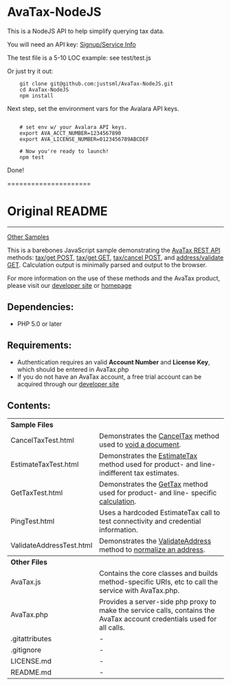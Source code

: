 AvaTax-NodeJS
=====================
This is a NodeJS API to help simplify querying tax data.

You will need an API key: 
[Signup/Service Info](http://developer.avalara.com/)

The test file is a 5-10 LOC example: see test/test.js

Or just try it out:

```
	git clone git@github.com:justsml/AvaTax-NodeJS.git
	cd AvaTax-NodeJS
	npm install

```

Next step, set the environment vars for the Avalara API keys.

```

	# set env w/ your Avalara API keys.
	export AVA_ACCT_NUMBER=1234567890
	export AVA_LICENSE_NUMBER=0123456789ABCDEF
	
	# Now you're ready to launch!
	npm test

```

Done!

=====================

Original README
=====================
-----------
[Other Samples](http://developer.avalara.com/api-docs/api-sample-code)

This is a barebones JavaScript sample demonstrating the [AvaTax REST API](http://developer.avalara.com/api-docs/rest) methods:
 [tax/get POST](http://developer.avalara.com/api-docs/rest/tax/post/), [tax/get GET](http://developer.avalara.com/api-docs/rest/tax/get), [tax/cancel POST](http://developer.avalara.com/api-docs/rest/tax/cancel), and [address/validate GET](http://developer.avalara.com/api-docs/rest/address-validation). Calculation output is minimally parsed and output to the browser. 
 
 For more information on the use of these methods and the AvaTax product, please visit our [developer site](http://developer.avalara.com/) or [homepage](http://www.avalara.com/)
 
Dependencies:
-----------
- PHP 5.0 or later


Requirements:
----------
- Authentication requires an valid **Account Number** and **License Key**, which should be entered in AvaTax.php
- If you do not have an AvaTax account, a free trial account can be acquired through our [developer site](http://developer.avalara.com/api-get-started)
 

Contents:
----------
 
<table>
<th colspan="2" align=left>Sample Files</th>
<tr><td>CancelTaxTest.html</td><td>Demonstrates the <a href="http://developer.avalara.com/api-docs/rest/tax/cancel">CancelTax</a> method used to <a href="http://developer.avalara.com/api-docs/api-reference/canceltax">void a document</a>.</td></tr>
<tr><td>EstimateTaxTest.html</td><td>Demonstrates the <a href="http://developer.avalara.com/api-docs/rest/tax/get">EstimateTax</a> method used for product- and line- indifferent tax estimates.</td></tr>
<tr><td>GetTaxTest.html</td><td>Demonstrates the <a href="http://developer.avalara.com/api-docs/rest/tax/post">GetTax</a> method used for product- and line- specific <a href="http://developer.avalara.com/api-docs/api-reference/gettax">calculation</a>.</td></tr>
<tr><td>PingTest.html</td><td>Uses a hardcoded EstimateTax call to test connectivity and credential information.</td></tr>
<tr><td>ValidateAddressTest.html</td><td>Demonstrates the <a href="http://developer.avalara.com/api-docs/rest/address-validation">ValidateAddress</a> method to <a href="http://developer.avalara.com/api-docs/api-reference/address-validation">normalize an address</a>.</td></tr>
<th colspan="2" align=left>Other Files</th>
<tr><td>AvaTax.js</td><td>Contains the core classes and builds method-specific URIs, etc to call the service with AvaTax.php.</td></tr>
<tr><td>AvaTax.php</td><td>Provides a server-side php proxy to make the service calls, contains the AvaTax account credentials used for all calls.</td></tr>
<tr><td>.gitattributes</td><td>-</td></tr>
<tr><td>.gitignore</td><td>-</td></tr>
<tr><td>LICENSE.md</td><td>-</td></tr>
<tr><td>README.md</td><td>-</td></tr>
</table>

